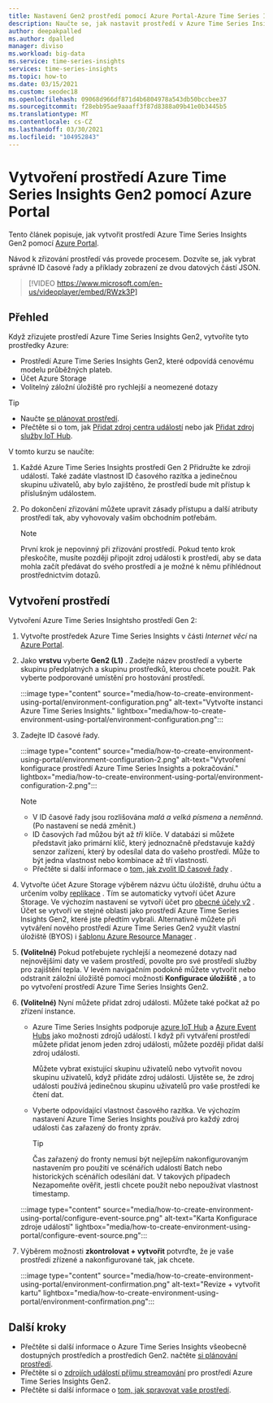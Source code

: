```yaml
---
title: Nastavení Gen2 prostředí pomocí Azure Portal-Azure Time Series Insights Gen2 | Microsoft Docs
description: Naučte se, jak nastavit prostředí v Azure Time Series Insights Gen2 pomocí Azure Portal.
author: deepakpalled
ms.author: dpalled
manager: diviso
ms.workload: big-data
ms.service: time-series-insights
services: time-series-insights
ms.topic: how-to
ms.date: 03/15/2021
ms.custom: seodec18
ms.openlocfilehash: 09068d966df871d4b6804978a543db50bccbee37
ms.sourcegitcommit: f28ebb95ae9aaaff3f87d8388a09b41e0b3445b5
ms.translationtype: MT
ms.contentlocale: cs-CZ
ms.lasthandoff: 03/30/2021
ms.locfileid: "104952843"
---
```

# <a name="create-an-azure-time-series-insights-gen2-environment-using-the-azure-portal"></a>Vytvoření prostředí Azure Time Series Insights Gen2 pomocí Azure Portal

Tento článek popisuje, jak vytvořit prostředí Azure Time Series Insights Gen2 pomocí [Azure Portal](https://portal.azure.com/).

Návod k zřizování prostředí vás provede procesem. Dozvíte se, jak vybrat správné ID časové řady a příklady zobrazení ze dvou datových částí JSON.</br>

> [!VIDEO https://www.microsoft.com/en-us/videoplayer/embed/RWzk3P]

## <a name="overview"></a>Přehled

Když zřizujete prostředí Azure Time Series Insights Gen2, vytvoříte tyto prostředky Azure:

* Prostředí Azure Time Series Insights Gen2, které odpovídá cenovému modelu průběžných plateb.
* Účet Azure Storage
* Volitelný záložní úložiště pro rychlejší a neomezené dotazy

> [!TIP]
>
> * Naučte [se plánovat prostředí](./how-to-plan-your-environment.md).
> * Přečtěte si o tom, jak [Přidat zdroj centra událostí](./how-to-ingest-data-event-hub.md) nebo jak [Přidat zdroj služby IoT Hub](./how-to-ingest-data-iot-hub.md).

V tomto kurzu se naučíte:

1. Každé Azure Time Series Insights prostředí Gen 2 Přidružte ke zdroji událostí. Také zadáte vlastnost ID časového razítka a jedinečnou skupinu uživatelů, aby bylo zajištěno, že prostředí bude mít přístup k příslušným událostem.

1. Po dokončení zřizování můžete upravit zásady přístupu a další atributy prostředí tak, aby vyhovovaly vašim obchodním potřebám.

   > [!NOTE]
   > První krok je nepovinný při zřizování prostředí. Pokud tento krok přeskočíte, musíte později připojit zdroj události k prostředí, aby se data mohla začít předávat do svého prostředí a je možné k němu přihlédnout prostřednictvím dotazů.

## <a name="create-the-environment"></a>Vytvoření prostředí

Vytvoření Azure Time Series Insightsho prostředí Gen 2:

1. Vytvořte prostředek Azure Time Series Insights v části *Internet věcí* na [Azure Portal](https://portal.azure.com/).

1. Jako **vrstvu** vyberte **Gen2 (L1)** . Zadejte název prostředí a vyberte skupinu předplatných a skupinu prostředků, kterou chcete použít. Pak vyberte podporované umístění pro hostování prostředí.

   :::image type="content" source="media/how-to-create-environment-using-portal/environment-configuration.png" alt-text="Vytvořte instanci Azure Time Series Insights." lightbox="media/how-to-create-environment-using-portal/environment-configuration.png":::

1. Zadejte ID časové řady.

   :::image type="content" source="media/how-to-create-environment-using-portal/environment-configuration-2.png" alt-text="Vytvoření konfigurace prostředí Azure Time Series Insights a pokračování." lightbox="media/how-to-create-environment-using-portal/environment-configuration-2.png":::

   > [!NOTE]
   >
   > * V ID časové řady jsou rozlišována *malá a velká písmena* a *neměnná*. (Po nastavení se nedá změnit.)
   > * ID časových řad můžou být až *tři* klíče. V databázi si můžete představit jako primární klíč, který jednoznačně představuje každý senzor zařízení, který by odesílal data do vašeho prostředí. Může to být jedna vlastnost nebo kombinace až tří vlastností.
   > * Přečtěte si další informace o [tom, jak zvolit ID časové řady](./how-to-select-tsid.md) .

1. Vytvořte účet Azure Storage výběrem názvu účtu úložiště, druhu účtu a určením volby [replikace](../storage/common/redundancy-migration.md?tabs=portal) . Tím se automaticky vytvoří účet Azure Storage. Ve výchozím nastavení se vytvoří účet pro [obecné účely v2](../storage/common/storage-account-overview.md) . Účet se vytvoří ve stejné oblasti jako prostředí Azure Time Series Insights Gen2, které jste předtím vybrali.
Alternativně můžete při vytváření nového prostředí Azure Time Series Gen2 využít vlastní úložiště (BYOS) i [šablonu Azure Resource Manager](./time-series-insights-manage-resources-using-azure-resource-manager-template.md) .

1. **(Volitelné)** Pokud potřebujete rychlejší a neomezené dotazy nad nejnovějšími daty ve vašem prostředí, povolte pro své prostředí služby pro zajištění tepla. V levém navigačním podokně můžete vytvořit nebo odstranit záložní úložiště pomocí možnosti **Konfigurace úložiště** , a to po vytvoření prostředí Azure Time Series Insights Gen2.

1. **(Volitelné)** Nyní můžete přidat zdroj události. Můžete také počkat až po zřízení instance.

   * Azure Time Series Insights podporuje [azure IoT Hub](./how-to-ingest-data-iot-hub.md) a [Azure Event Hubs](./how-to-ingest-data-event-hub.md) jako možnosti zdrojů událostí. I když při vytváření prostředí můžete přidat jenom jeden zdroj události, můžete později přidat další zdroj události.

     Můžete vybrat existující skupinu uživatelů nebo vytvořit novou skupinu uživatelů, když přidáte zdroj události. Ujistěte se, že zdroj události používá jedinečnou skupinu uživatelů pro vaše prostředí ke čtení dat.

   * Vyberte odpovídající vlastnost časového razítka. Ve výchozím nastavení Azure Time Series Insights používá pro každý zdroj události čas zařazený do fronty zpráv.

     > [!TIP]
     > Čas zařazený do fronty nemusí být nejlepším nakonfigurovaným nastavením pro použití ve scénářích událostí Batch nebo historických scénářích odesílání dat. V takových případech Nezapomeňte ověřit, jestli chcete použít nebo nepoužívat vlastnost timestamp.

   :::image type="content" source="media/how-to-create-environment-using-portal/configure-event-source.png" alt-text="Karta Konfigurace zdroje událostí" lightbox="media/how-to-create-environment-using-portal/configure-event-source.png":::

1. Výběrem možnosti **zkontrolovat + vytvořit** potvrďte, že je vaše prostředí zřízené a nakonfigurované tak, jak chcete.

    :::image type="content" source="media/how-to-create-environment-using-portal/environment-confirmation.png" alt-text="Revize + vytvořit kartu" lightbox="media/how-to-create-environment-using-portal/environment-confirmation.png":::

## <a name="next-steps"></a>Další kroky

* Přečtěte si další informace o Azure Time Series Insights všeobecně dostupných prostředích a prostředích Gen2. načtěte [si plánování prostředí](./how-to-plan-your-environment.md).
* Přečtěte si o [zdrojích událostí příjmu streamování](./concepts-streaming-ingestion-event-sources.md) pro prostředí Azure Time Series Insights Gen2.
* Přečtěte si další informace o [tom, jak spravovat vaše prostředí](./how-to-provision-manage.md).
